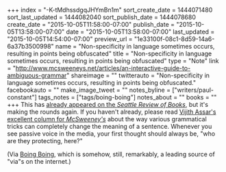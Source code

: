 +++
index = "-K-tMdhssdgqJHYmBn1m"
sort_create_date = 1444071480
sort_last_updated = 1444082040
sort_publish_date = 1444078680
create_date = "2015-10-05T11:58:00-07:00"
publish_date = "2015-10-05T13:58:00-07:00"
date = "2015-10-05T13:58:00-07:00"
last_updated = "2015-10-05T14:54:00-07:00"
preview_url = "1e33100f-08c1-8d59-14a6-6a37b3500998"
name = "Non-specificity in language sometimes occurs, resulting in points being obfuscated"
title = "Non-specificity in language sometimes occurs, resulting in points being obfuscated"
type = "Note"
link = "http://www.mcsweeneys.net/articles/an-interactive-guide-to-ambiguous-grammar"
shareimage = ""
twitterauto = "Non-specificity in language sometimes occurs, resulting in points being obfuscated."
facebookauto = ""
make_image_tweet = ""
notes_byline = ["writers/paul-constant"]
tags_notes = ["tags/boing-boing"]
notes_about = ""
books = ""
+++
This has [already appeared on the *Seattle Review of Books*](http://seattlereviewofbooks.com/notes/2015/09/06/the-sunday-post-for-september-6-2015/), but it's making the rounds again. If you haven't already, please read [Vijith Assar's excellent column for *McSweeney's*](http://www.mcsweeneys.net/articles/an-interactive-guide-to-ambiguous-grammar) about the way various grammatical tricks can completely change the meaning of a sentence. Whenever you see passive voice in the media, your first thought should always be, "who are they protecting, here?"

(Via [Boing Boing](http://boingboing.net/2015/10/05/guide-ambiguous-grammar.html), which is somehow, still, remarkably, a leading source of "via"s on the internet.)